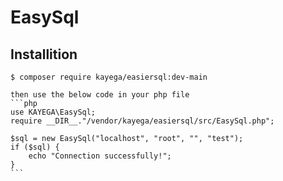 # EasySql
 
## Installition
```$ composer require kayega/easiersql:dev-main```
~~~~
then use the below code in your php file
```php
use KAYEGA\EasySql;
require __DIR__."/vendor/kayega/easiersql/src/EasySql.php";

$sql = new EasySql("localhost", "root", "", "test");
if ($sql) {
    echo "Connection successfully!";
}
```
